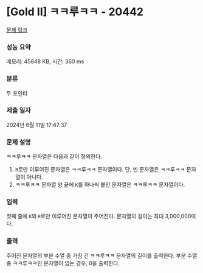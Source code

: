 # [Gold II] ㅋㅋ루ㅋㅋ - 20442 

[문제 링크](https://www.acmicpc.net/problem/20442) 

### 성능 요약

메모리: 45848 KB, 시간: 360 ms

### 분류

두 포인터

### 제출 일자

2024년 6월 11일 17:47:37

### 문제 설명

<p>ㅋㅋ루ㅋㅋ 문자열은 다음과 같이 정의한다.</p>

<ol>
	<li><code>R</code>로만 이루어진 문자열은 ㅋㅋ루ㅋㅋ 문자열이다. 단, 빈 문자열은 ㅋㅋ루ㅋㅋ 문자열이 아니다.</li>
	<li>ㅋㅋ루ㅋㅋ 문자열 양 끝에 <code>K</code>를 하나씩 붙인 문자열은 ㅋㅋ루ㅋㅋ 문자열이다.</li>
</ol>

### 입력 

 <p>첫째 줄에 <code>K</code>와<code><font face="sans-serif, Arial, Verdana, Trebuchet MS, Apple Color Emoji, Segoe UI Emoji, Segoe UI Symbol"> </font>R</code>로만 이루어진 문자열이 주어진다. 문자열의 길이는 최대 3,000,000이다.</p>

### 출력 

 <p>주어진 문자열의 부분 수열 중 가장 긴 ㅋㅋ루ㅋㅋ 문자열의 길이를 출력한다. 부분 수열 중 ㅋㅋ루ㅋㅋ인 문자열이 없는 경우, 0을 출력한다.</p>

